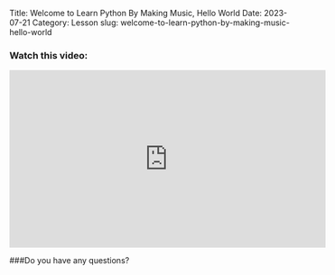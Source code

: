 Title: Welcome to Learn Python By Making Music, Hello World
Date: 2023-07-21
Category: Lesson
slug: welcome-to-learn-python-by-making-music-hello-world



### Watch this video:
<iframe width="560" height="315" src="https://www.youtube.com/embed/ &lt;videourl&gt;" title="YouTube video player" frameborder="0" allow="accelerometer; autoplay; clipboard-write; encrypted-media; gyroscope; picture-in-picture; web-share" allowfullscreen></iframe>

###Do you have any questions?



